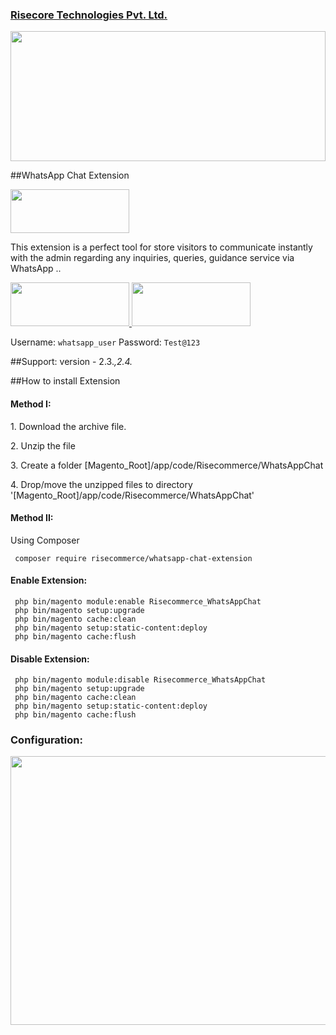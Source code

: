 <h3><a href="https://risecommerce.com/">Risecore Technologies Pvt. Ltd.</a></h3>
<a href="https://risecommerce.com/"><img width="100%" height="208" src="https://risecommerce.com/media/wysiwyg/logowithtext.png"></a>

##WhatsApp Chat Extension

<a href="https://risecommerce.com/magento2-whatsapp-chat-integration.html"><img width="190" height="70" src="https://risecommerce.com/media/wysiwyg/risedownload.png"></a>


This extension is a perfect tool for store visitors to communicate instantly with the admin regarding any inquiries, queries, guidance service via WhatsApp ..

 <a href="https://demo.risecommerce.com/"> <img width="190" height="70" src="https://risecommerce.com/media/wysiwyg/frontend-demo.png"> </a>
 <a href="https://demo.risecommerce.com/admindemo"> <img width="190" height="70" src="https://risecommerce.com/media/wysiwyg/Backend-Demo.png"> </a>

Username: ```whatsapp_user``` Password: ```Test@123```

##Support: 
version - 2.3.*,2.4.*

##How to install Extension

<h4>Method I:</h4>
<p>1. Download the archive file.</p>
<p>2. Unzip the file</p>
<p>3. Create a folder [Magento_Root]/app/code/Risecommerce/WhatsAppChat</p>
<p>4. Drop/move the unzipped files to directory '[Magento_Root]/app/code/Risecommerce/WhatsAppChat'</p>

<h4>Method II:</h4>

Using Composer

```
 composer require risecommerce/whatsapp-chat-extension
```

<h4>Enable Extension:</h4>

```
 php bin/magento module:enable Risecommerce_WhatsAppChat
 php bin/magento setup:upgrade
 php bin/magento cache:clean
 php bin/magento setup:static-content:deploy
 php bin/magento cache:flush
```

<h4>Disable Extension:</h4>

```
 php bin/magento module:disable Risecommerce_WhatsAppChat
 php bin/magento setup:upgrade
 php bin/magento cache:clean
 php bin/magento setup:static-content:deploy
 php bin/magento cache:flush
```

 <h3>Configuration:</h3>
<img width="830" height="430" src="https://risecommerce.com/media/wysiwyg/WhtsappConf.png">
